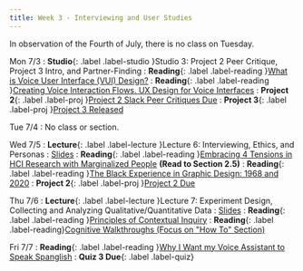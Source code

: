 ```yaml
---
title: Week 3 - Interviewing and User Studies
---
```

In observation of the Fourth of July, there is no class on Tuesday.

Mon 7/3
: **Studio**{: .label .label-studio }Studio 3: Project 2 Peer Critique, Project 3 Intro, and Partner-Finding
: **Reading**{: .label .label-reading }[What is Voice User Interface (VUI) Design?](https://www.kathrynsadler.com/vui-design)
: **Reading**{: .label .label-reading }[Creating Voice Interaction Flows. UX Design for Voice Interfaces](https://uxdesign.cc/ux-design-for-voice-interfaces-part-ii-3b0056020cd3)
: **Project 2**{: .label .label-proj }[Project 2 Slack Peer Critiques Due](https://docs.google.com/document/d/13_nTDcgD03QQxTWPt2i2IE48Q9eNrTHkogu3UFEbv6U/edit?usp=sharing)
: **Project 3**{: .label .label-proj }[Project 3 Released](#)

Tue 7/4
: No class or section.

Wed 7/5
: **Lecture**{: .label .label-lecture }Lecture 6: Interviewing, Ethics, and Personas
  : [Slides](#)
: **Reading**{: .label .label-reading }[Embracing 4 Tensions in HCI Research with Marginalized People](https://www.smunson.com/portfolio/projects/Liang-HCIRwithMarginalizedPeople-Preprint.pdf) **(Read to Section 2.5)**
: **Reading**{: .label .label-reading }[The Black Experience in Graphic Design: 1968 and 2020](https://letterformarchive.org/news/the-black-experience-in-graphic-design-1968-and-2020/)
: **Project 2**{: .label .label-proj }[Project 2 Due](https://docs.google.com/document/d/13_nTDcgD03QQxTWPt2i2IE48Q9eNrTHkogu3UFEbv6U/edit?usp=sharing)

Thu 7/6
: **Lecture**{: .label .label-lecture }Lecture 7: Experiment Design, Collecting and Analyzing Qualitative/Quantitative Data
  : [Slides](#)
: **Reading**{: .label .label-reading }[Principles of Contextual Inquiry](https://drive.google.com/file/d/1KomuKGYFFKYJ3WbEHtGIWnndhooajf0D/view)
: **Reading**{: .label .label-reading}[Cognitive Walkthroughs (Focus on "How To" Section)](https://www.usabilitybok.org/cognitive-walkthrough)

Fri 7/7
: **Reading**{: .label .label-reading }[Why I Want my Voice Assistant to Speak Spanglish](https://www.youtube.com/watch?v=ohXfjysQhx8)
: **Quiz 3 Due**{: .label .label-quiz}
